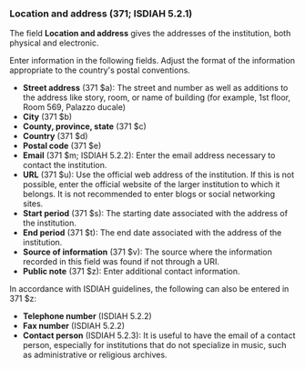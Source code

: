 ### Location and address (371; ISDIAH 5.2.1)

The field **Location and address** gives the addresses of the institution, both physical and electronic.

Enter information in the following fields. Adjust the format of the information appropriate to the country's postal conventions.

- **Street address** (371 $a): The street and number as well as additions to the address like story, room, or name of building (for example, 1st floor, Room 569, Palazzo ducale)  
- **City** (371 $b)
- **County, province, state** (371 $c)
- **Country** (371 $d)
- **Postal code** (371 $e)
- **Email** (371 $m; ISDIAH 5.2.2): Enter the email address necessary to contact the institution.
- **URL** (371 $u): Use the official web address of the institution. If this is not possible, enter the official website of the larger institution to which it belongs. It is not recommended to enter blogs or social networking sites.
- **Start period** (371 $s): The starting date associated with the address of the institution.
- **End period** (371 $t): The end date associated with the address of the institution.
- **Source of information** (371 $v): The source where the information recorded in this field was found if not through a URI.  
- **Public note** (371 $z): Enter additional contact information.

In accordance with ISDIAH guidelines, the following can also be entered in 371 $z:
- **Telephone number** (ISDIAH 5.2.2)
- **Fax number** (ISDIAH 5.2.2)
- **Contact person** (ISDIAH 5.2.3): It is useful to have the email of a contact person, especially for institutions that do not specialize in music, such as administrative or religious archives.

